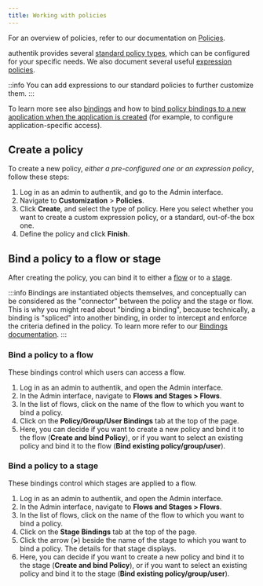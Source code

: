 ```yaml
---
title: Working with policies
---
```


For an overview of policies, refer to our documentation on [Policies](./index.md).

authentik provides several [standard policy types](./index.md#standard-policies), which can be configured for your specific needs. We also document several useful [expression policies](./expression.mdx#sample-expression-policies).

::info
You can add expressions to our standard policies to further customize them.
:::

To learn more see also [bindings](../../add-secure-apps/flows-stages/bindings/index.md) and how to [bind policy bindings to a new application when the application is created](../../add-secure-apps/applications/manage_apps.mdx#instructions) (for example, to configure application-specific access).

## Create a policy

To create a new policy, _either a pre-configured one or an expression policy_, follow these steps:

1. Log in as an admin to authentik, and go to the Admin interface.
2. Navigate to **Customization** > **Policies**.
3. Click **Create**, and select the type of policy. Here you select whether you want to create a custom expression policy, or a standard, out-of-the box one.
4. Define the policy and click **Finish**.

## Bind a policy to a flow or stage

After creating the policy, you can bind it to either a [flow](../../add-secure-apps/flows-stages/flow/index.md) or to a [stage](../../add-secure-apps/flows-stages/stages/index.md).

:::info
Bindings are instantiated objects themselves, and conceptually can be considered as the "connector" between the policy and the stage or flow. This is why you might read about "binding a binding", because technically, a binding is "spliced" into another binding, in order to intercept and enforce the criteria defined in the policy. To learn more refer to our [Bindings documentation](../../add-secure-apps/flows-stages/bindings/index.md).
:::

### Bind a policy to a flow

These bindings control which users can access a flow.

1. Log in as an admin to authentik, and open the Admin interface.
2. In the Admin interface, navigate to **Flows and Stages > Flows**.
3. In the list of flows, click on the name of the flow to which you want to bind a policy.
4. Click on the **Policy/Group/User Bindings** tab at the top of the page.
5. Here, you can decide if you want to create a new policy and bind it to the flow (**Create and bind Policy**), or if you want to select an existing policy and bind it to the flow (**Bind existing policy/group/user**).

### Bind a policy to a stage

These bindings control which stages are applied to a flow.

1. Log in as an admin to authentik, and open the Admin interface.
2. In the Admin interface, navigate to **Flows and Stages > Flows**.
3. In the list of flows, click on the name of the flow to which you want to bind a policy.
4. Click on the **Stage Bindings** tab at the top of the page.
5. Click the arrow (**>**) beside the name of the stage to which you want to bind a policy.
   The details for that stage displays.
6. Here, you can decide if you want to create a new policy and bind it to the stage (**Create and bind Policy**), or if you want to select an existing policy and bind it to the stage (**Bind existing policy/group/user**).
